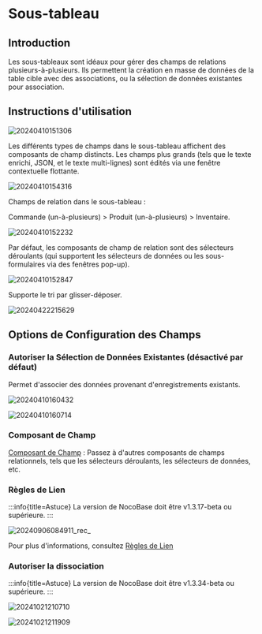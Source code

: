 # Sous-tableau

## Introduction

Les sous-tableaux sont idéaux pour gérer des champs de relations plusieurs-à-plusieurs. Ils permettent la création en masse de données de la table cible avec des associations, ou la sélection de données existantes pour association.

## Instructions d'utilisation

![20240410151306](https://static-docs.nocobase.com/20240410151306.png)

Les différents types de champs dans le sous-tableau affichent des composants de champ distincts. Les champs plus grands (tels que le texte enrichi, JSON, et le texte multi-lignes) sont édités via une fenêtre contextuelle flottante.

![20240410154316](https://static-docs.nocobase.com/20240410154316.png)

Champs de relation dans le sous-tableau :

Commande (un-à-plusieurs) > Produit (un-à-plusieurs) > Inventaire.

![20240410152232](https://static-docs.nocobase.com/20240410152232.png)

Par défaut, les composants de champ de relation sont des sélecteurs déroulants (qui supportent les sélecteurs de données ou les sous-formulaires via des fenêtres pop-up).

![20240410152847](https://static-docs.nocobase.com/20240410152847.png)

Supporte le tri par glisser-déposer.

![20240422215629](https://static-docs.nocobase.com/20240422215629.gif)

## Options de Configuration des Champs

### Autoriser la Sélection de Données Existantes (désactivé par défaut)

Permet d'associer des données provenant d'enregistrements existants.

![20240410160432](https://static-docs.nocobase.com/20240410160432.png)

![20240410160714](https://static-docs.nocobase.com/20240410160714.png)

### Composant de Champ

[Composant de Champ](/handbook/ui/fields/association-field) : Passez à d'autres composants de champs relationnels, tels que les sélecteurs déroulants, les sélecteurs de données, etc.

### Règles de Lien
:::info{title=Astuce}
La version de NocoBase doit être v1.3.17-beta ou supérieure.
:::

![20240906084911_rec_](https://static-docs.nocobase.com/20240906084911_rec_.gif)

Pour plus d'informations, consultez [Règles de Lien](/handbook/ui/blocks/block-settings/linkage-rule)

### Autoriser la dissociation

:::info{title=Astuce}
La version de NocoBase doit être v1.3.34-beta ou supérieure.
:::

![20241021210710](https://static-docs.nocobase.com/20241021210710.png)

![20241021211909](https://static-docs.nocobase.com/20241021211909.png)
